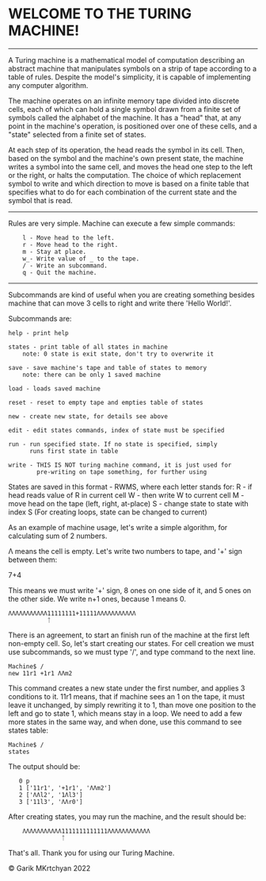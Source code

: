 WELCOME TO THE TURING MACHINE!
=====================================================================

------

A Turing machine is a mathematical model of computation describing an abstract machine that manipulates symbols on a strip of tape according to a table of rules. Despite the model's simplicity, it is capable of implementing any computer algorithm.

The machine operates on an infinite memory tape divided into discrete cells, each of which can hold a single symbol drawn from a finite set of symbols called the alphabet of the machine. It has a "head" that, at any point in the machine's operation, is positioned over one of these cells, and a "state" selected from a finite set of states.

At each step of its operation, the head reads the symbol in its cell. Then, based on the symbol and the machine's own present state, the machine writes a symbol into the same cell, and moves the head one step to the left or the right, or halts the computation. The choice of which replacement symbol to write and which direction to move is based on a finite table that specifies what to do for each combination of the current state and the symbol that is read. 

------

Rules are very simple. Machine can execute a few simple commands:

```
    l - Move head to the left.
    r - Move head to the right.
    m - Stay at place.
    w_- Write value of _ to the tape.
    / - Write an subcommand.
    q - Quit the machine.
```

---------------------------------------------------------------------

Subcommands are kind of useful when you are creating something besides machine that can move 3 cells to right and write there 'Hello World!'.

Subcommands are:


    help - print help
    
    states - print table of all states in machine
        note: 0 state is exit state, don't try to overwrite it
    
    save - save machine's tape and table of states to memory
        note: there can be only 1 saved machine
    
    load - loads saved machine
    
    reset - reset to empty tape and empties table of states
    
    new - create new state, for details see above
    
    edit - edit states commands, index of state must be specified
    
    run - run specified state. If no state is specified, simply
          runs first state in table
    
    write - THIS IS NOT turing machine command, it is just used for
            pre-writing on tape something, for further using

States are saved in this format - RWMS, where each letter stands for:
    R - if head reads value of R in current cell
    W - then write W to current cell
    M - move head on the tape (left, right, at-place)
    S - change state to state with index S (For creating loops, state can be changed to current)

As an example of machine usage, let's write a simple algorithm, for calculating sum of 2 numbers.

Λ means the cell is empty. Let's write two numbers to tape, and '+' sign between them: 

7+4

This means we must write '+' sign, 8 ones on one side of it, and 5 ones on the other side. We write n+1 ones, because 1 means 0.

    ΛΛΛΛΛΛΛΛΛΛΛ11111111+11111ΛΛΛΛΛΛΛΛΛΛΛ
               ᛏ

There is an agreement, to start an finish run of the machine at the first left non-empty cell. So, let's start creating our states. For cell creation we must use subcommands, so we must type '/', and type command to the next line.

    Machine$ /
    new 11r1 +1r1 ΛΛm2

This command creates a new state under the first number, and applies 3 conditions to it. 11r1 means, that if machine sees an 1 on the  tape, it must leave it unchanged, by simply rewriting it to 1, than move one position to the left and go to state 1, which means stay in a loop. We need to add a few more states in the same way, and when done, use this command to see states table:

    Machine$ /
    states

The output should be:

```
   0 p
   1 ['11r1', '+1r1', 'ΛΛm2']
   2 ['ΛΛl2', '1Λl3']
   3 ['11l3', 'ΛΛr0']
```

After creating states, you may run the machine, and the result
should be:

```
    ΛΛΛΛΛΛΛΛΛΛΛ1111111111111ΛΛΛΛΛΛΛΛΛΛΛΛ
               ᛏ
```


That's all. Thank you for using our Turing Machine.                

© Garik MKrtchyan 2022

